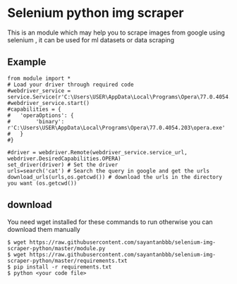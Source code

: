
# Selenium python img scraper

This is an module which may help you to scrape images from google using selenium , it can be used for ml datasets or data scraping



## Example

```
from module import *
# Load your driver through required code
#webdriver_service = service.Service(r'C:\Users\USER\AppData\Local\Programs\Opera\77.0.4054.254\operadriver.exe')
#webdriver_service.start()
#capabilities = {
#   'operaOptions': {
#        'binary': r'C:\Users\USER\AppData\Local\Programs\Opera\77.0.4054.203\opera.exe'
#   }
#}

#driver = webdriver.Remote(webdriver_service.service_url, webdriver.DesiredCapabilities.OPERA)
set_driver(driver) # Set the driver
urls=search('cat') # Search the query in google and get the urls
download_urls(urls,os.getcwd()) # download the urls in the directory you want (os.getcwd())
```

## download

You need wget installed for these commands to run otherwise you can download them manually
```
$ wget https://raw.githubusercontent.com/sayantanbbb/selenium-img-scraper-python/master/module.py
$ wget https://raw.githubusercontent.com/sayantanbbb/selenium-img-scraper-python/master/requirements.txt
$ pip install -r requirements.txt
$ python <your code file>
```





  

